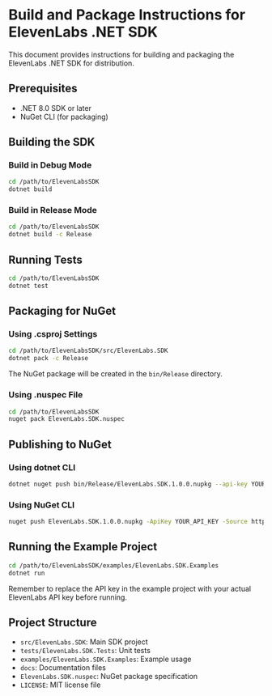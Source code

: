 # Build and Package Instructions for ElevenLabs .NET SDK

This document provides instructions for building and packaging the ElevenLabs .NET SDK for distribution.

## Prerequisites

- .NET 8.0 SDK or later
- NuGet CLI (for packaging)

## Building the SDK

### Build in Debug Mode

```bash
cd /path/to/ElevenLabsSDK
dotnet build
```

### Build in Release Mode

```bash
cd /path/to/ElevenLabsSDK
dotnet build -c Release
```

## Running Tests

```bash
cd /path/to/ElevenLabsSDK
dotnet test
```

## Packaging for NuGet

### Using .csproj Settings

```bash
cd /path/to/ElevenLabsSDK/src/ElevenLabs.SDK
dotnet pack -c Release
```

The NuGet package will be created in the `bin/Release` directory.

### Using .nuspec File

```bash
cd /path/to/ElevenLabsSDK
nuget pack ElevenLabs.SDK.nuspec
```

## Publishing to NuGet

### Using dotnet CLI

```bash
dotnet nuget push bin/Release/ElevenLabs.SDK.1.0.0.nupkg --api-key YOUR_API_KEY --source https://api.nuget.org/v3/index.json
```

### Using NuGet CLI

```bash
nuget push ElevenLabs.SDK.1.0.0.nupkg -ApiKey YOUR_API_KEY -Source https://api.nuget.org/v3/index.json
```

## Running the Example Project

```bash
cd /path/to/ElevenLabsSDK/examples/ElevenLabs.SDK.Examples
dotnet run
```

Remember to replace the API key in the example project with your actual ElevenLabs API key before running.

## Project Structure

- `src/ElevenLabs.SDK`: Main SDK project
- `tests/ElevenLabs.SDK.Tests`: Unit tests
- `examples/ElevenLabs.SDK.Examples`: Example usage
- `docs`: Documentation files
- `ElevenLabs.SDK.nuspec`: NuGet package specification
- `LICENSE`: MIT license file
